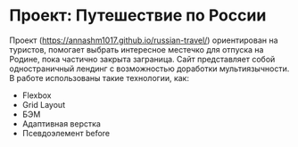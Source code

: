 # Проект: Путешествие по России

Проект (https://annashm1017.github.io/russian-travel/) ориентирован на туристов, помогает выбрать интересное местечко для отпуска на Родине, пока частично закрыта заграница.
Сайт представляет собой одностраничный лендинг с возможностью доработки мультиязычности. 
В работе использованы такие технологии, как:
* Flexbox
* Grid Layout
* БЭМ
* Адаптивная верстка
* Псевдоэлемент before
